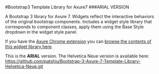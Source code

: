 #Bootstrap3 Template Library for Axure7 
###ARIAL VERSION

A Bootstrap 3 library for Axure 7. Widgets reflect the interactive behaviors of the original bootstrap components. Includes a widget style library that corresponds to component classes, apply them using the Base Style dropdown in the widget style panel. 

If you have the <a href="https://chrome.google.com/webstore/detail/axure-rp-extension-for-ch/dogkpdfcklifaemcdfbildhcofnopogp?hl=en-US" target="_blank">Axure Chrome extension</a> you can <a href="http://patshiu.com/bootstrap-3-axure-7-template-library">browse the contents of this widget library here</a>.

This is the **ARIAL** version. The Helvetica Neue version is available here: <a href="https://github.com/patshiu/Bootstrap-3-Axure-7-Template-Library-Helvetica-Neue.git">https://github.com/patshiu/Bootstrap-3-Axure-7-Template-Library-Helvetica-Neue.git</a>